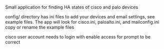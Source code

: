 Small application for finding HA states of cisco and palo devices

config/ directory has ini files to add your devices and email settings, see example files.
The app will look for cisco.ini, paloalto.ini, and mailconfig.ini copy or rename the example files

cisco user account needs to login with enable access for prompt to be correct